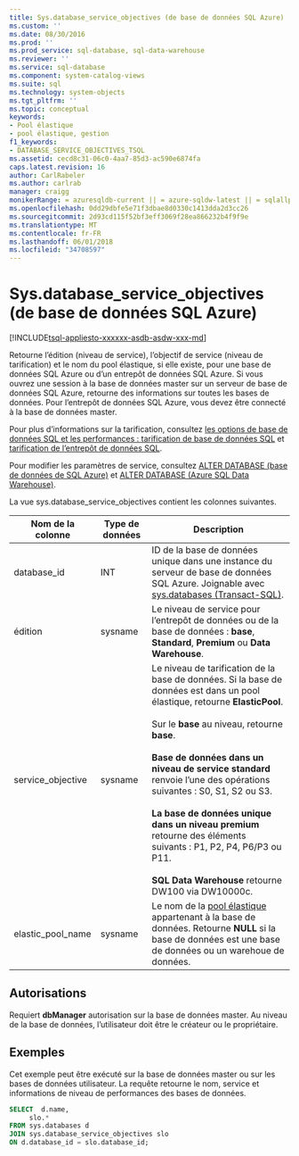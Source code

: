 ```yaml
---
title: Sys.database_service_objectives (de base de données SQL Azure) | Documents Microsoft
ms.custom: ''
ms.date: 08/30/2016
ms.prod: ''
ms.prod_service: sql-database, sql-data-warehouse
ms.reviewer: ''
ms.service: sql-database
ms.component: system-catalog-views
ms.suite: sql
ms.technology: system-objects
ms.tgt_pltfrm: ''
ms.topic: conceptual
keywords:
- Pool élastique
- pool élastique, gestion
f1_keywords:
- DATABASE_SERVICE_OBJECTIVES_TSQL
ms.assetid: cecd8c31-06c0-4aa7-85d3-ac590e6874fa
caps.latest.revision: 16
author: CarlRabeler
ms.author: carlrab
manager: craigg
monikerRange: = azuresqldb-current || = azure-sqldw-latest || = sqlallproducts-allversions
ms.openlocfilehash: 0dd29dbfe5e71f3dbae8d0330c1413dda2d3cc26
ms.sourcegitcommit: 2d93cd115f52bf3eff3069f28ea866232b4f9f9e
ms.translationtype: MT
ms.contentlocale: fr-FR
ms.lasthandoff: 06/01/2018
ms.locfileid: "34708597"
---
```

# <a name="sysdatabaseserviceobjectives-azure-sql-database"></a>Sys.database_service_objectives (de base de données SQL Azure)
[!INCLUDE[tsql-appliesto-xxxxxx-asdb-asdw-xxx-md](../../includes/tsql-appliesto-xxxxxx-asdb-asdw-xxx-md.md)]

Retourne l’édition (niveau de service), l’objectif de service (niveau de tarification) et le nom du pool élastique, si elle existe, pour une base de données SQL Azure ou d’un entrepôt de données SQL Azure. Si vous ouvrez une session à la base de données master sur un serveur de base de données SQL Azure, retourne des informations sur toutes les bases de données. Pour l’entrepôt de données SQL Azure, vous devez être connecté à la base de données master.  
  
  
 Pour plus d’informations sur la tarification, consultez [les options de base de données SQL et les performances : tarification de base de données SQL](https://azure.microsoft.com/pricing/details/sql-database/) et [tarification de l’entrepôt de données SQL](https://azure.microsoft.com/pricing/details/sql-data-warehouse/).  
  
 Pour modifier les paramètres de service, consultez [ALTER DATABASE (base de données de SQL Azure)](../../t-sql/statements/alter-database-azure-sql-database.md) et [ALTER DATABASE (Azure SQL Data Warehouse)](../../t-sql/statements/alter-database-azure-sql-data-warehouse.md).  
  
 La vue sys.database_service_objectives contient les colonnes suivantes.  
  
|Nom de la colonne|Type de données|Description|  
|-----------------|---------------|-----------------|  
|database_id|INT|ID de la base de données unique dans une instance du serveur de base de données SQL Azure. Joignable avec [sys.databases &#40;Transact-SQL&#41;](../../relational-databases/system-catalog-views/sys-databases-transact-sql.md).|  
|édition|sysname|Le niveau de service pour l’entrepôt de données ou de la base de données : **base**, **Standard**, **Premium** ou **Data Warehouse**.|  
|service_objective|sysname|Le niveau de tarification de la base de données. Si la base de données est dans un pool élastique, retourne **ElasticPool**.<br /><br /> Sur le **base** au niveau, retourne **base**.<br /><br /> **Base de données dans un niveau de service standard** renvoie l’une des opérations suivantes : S0, S1, S2 ou S3.<br /><br /> **La base de données unique dans un niveau premium** retourne des éléments suivants : P1, P2, P4, P6/P3 ou P11.<br /><br /> **SQL Data Warehouse** retourne DW100 via DW10000c.|  
|elastic_pool_name|sysname|Le nom de la [pool élastique](https://azure.microsoft.com/documentation/articles/sql-database-elastic-pool/) appartenant à la base de données. Retourne **NULL** si la base de données est une base de données ou un warehoue de données.|  
  
## <a name="permissions"></a>Autorisations  
 Requiert **dbManager** autorisation sur la base de données master.  Au niveau de la base de données, l’utilisateur doit être le créateur ou le propriétaire.  
  
## <a name="examples"></a>Exemples  
 Cet exemple peut être exécuté sur la base de données master ou sur les bases de données utilisateur. La requête retourne le nom, service et informations de niveau de performances des bases de données.  
  
```sql  
SELECT  d.name,   
     slo.*    
FROM sys.databases d   
JOIN sys.database_service_objectives slo    
ON d.database_id = slo.database_id;  
  
```  
  
  
